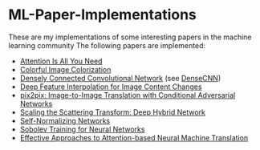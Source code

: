 # ML-Paper-Implementations

These are my implementations of some interesting papers in the machine learning community
The following papers are implemented:

- [Attention Is All You Need](https://arxiv.org/abs/1706.03762)
- [Colorful Image Colorization](https://arxiv.org/abs/1603.08511)
- [Densely Connected Convolutional Network](https://arxiv.org/abs/1608.06993) (see [DenseCNN](https://github.com/g12bftd/AI-ML-Paper-Implementations/tree/main/DenseCNN))
- [Deep Feature Interpolation for Image Content Changes](https://arxiv.org/abs/1611.05507)
- [pix2pix: Image-to-Image Translation with Conditional Adversarial Networks](https://arxiv.org/pdf/1611.07004v1.pdf)
- [Scaling the Scattering Transform: Deep Hybrid Network](https://arxiv.org/abs/1703.08961) 
- [Self-Normalizing Networks](https://arxiv.org/pdf/1706.02515.pdf)
- [Sobolev Training for Neural Networks](https://arxiv.org/abs/1706.04859)
- [Effective Approaches to Attention-based Neural Machine Translation](https://arxiv.org/abs/1508.04025)


